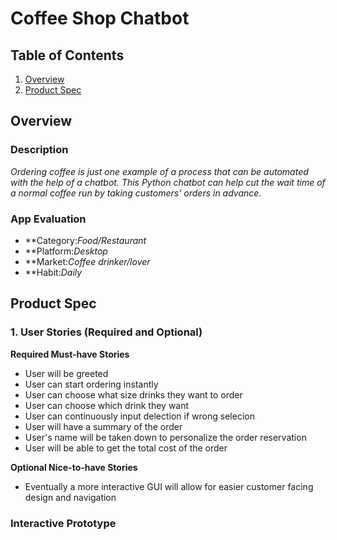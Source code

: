 # Coffee Shop Chatbot

## Table of Contents
1. [Overview](#Overview)
1. [Product Spec](#Product-Spec)


## Overview
### Description
*Ordering coffee is just one example of a process that can be automated with the help of a chatbot. This Python chatbot can help cut the wait time of a normal coffee run by taking customers’ orders in advance.*

### App Evaluation
- **Category:*Food/Restaurant*
- **Platform:*Desktop*
- **Market:*Coffee drinker/lover*
- **Habit:*Daily*

## Product Spec

### 1. User Stories (Required and Optional)

**Required Must-have Stories**
* User will be greeted
* User can start ordering instantly
* User can choose what size drinks they want to order
* User can choose which drink they want
* User can continuously input delection if wrong selecion
* User will have a summary of the order
* User's name will be taken down to personalize the order reservation
* User will be able to get the total cost of the order 

**Optional Nice-to-have Stories**

* Eventually a more interactive GUI will allow for easier customer facing design and navigation

### Interactive Prototype

